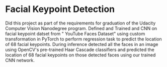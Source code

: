 # Facial Keypoint Detection

Did this project as part of the requirements for graduation of the Udacity Computer Vision Nanodegree program. Defined and Trained and CNN on facial keypoint datset from " YouTube Faces Dataset" using custom transformation in PyTorch to perform regression task to predict the location of 68 facial keypoints. During inference detected all the faces in an image using OpenCV's pre-trained Haar Cascade classifiers and predicted the location of 68 facial keypoints on those detected faces using our trained CNN network.

